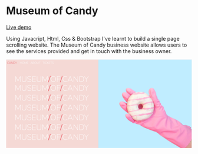 # Museum of Candy

[Live demo](https://gonzalo6282.github.io/museum-of-candy-bootstrap/)

Using Javacript, Html, Css & Bootstrap I've learnt to build a single page scrolling website. The Museum of Candy business website allows users to see the services provided and get in touch with the business owner.

![This is an image](https://github.com/Gonzalo6282/museum-of-candy-bootstrap/blob/main/candy.png)
